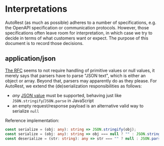 # Interpretations

AutoRest (as much as possible) adheres to a number of specifications, e.g. the OpenAPI specification or communication protocols.
However, those specifications often leave room for interpretation, in which case we try to decide in terms of what customers want or expect.
The purpose of this document is to record those decisions.

## application/json

[The RFC](https://tools.ietf.org/html/rfc4627) seems to not require handling of primitive values or null values, it merely says that parsers have to parse "JSON text", which is either an object or array. Beyond that, parsers may apparently do as they please.
For AutoRest, we extend the (de)serialization responsibilities as follows:
- *any* [JSON value](https://www.json.org/) must be supported, behaving just like `JSON.stringify`/`JSON.parse` in JavaScript
- an empty request/response payload is an alternative valid way to serialize `null`

Reference implementation:
``` TypeScript
const serialize = (obj: any): string => JSON.stringify(obj);                     // alternative 1
const serialize = (obj: any): string => obj === null ? "" : JSON.stringify(obj); // alternative 2
const deserialize = (str: string): any => str === "" ? null : JSON.parse(str);
```
